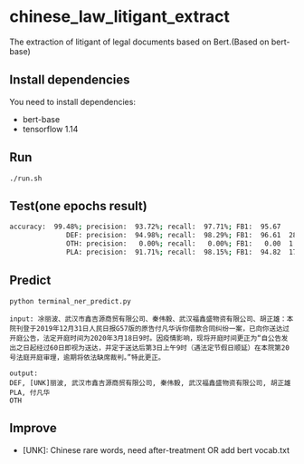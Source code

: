 # chinese_law_litigant_extract
The extraction of litigant of legal documents based on Bert.(Based on bert-base)


## Install dependencies
You need to install dependencies:
* bert-base
* tensorflow 1.14


## Run
``./run.sh``

## Test(one epochs result)
```bash
accuracy:  99.48%; precision:  93.72%; recall:  97.71%; FB1:  95.67
              DEF: precision:  94.98%; recall:  98.29%; FB1:  96.61  2851
              OTH: precision:   0.00%; recall:   0.00%; FB1:   0.00  1
              PLA: precision:  91.71%; recall:  98.15%; FB1:  94.82  1737
```

## Predict
``python terminal_ner_predict.py``
```text
input: 凃丽波、武汉市鑫吉源商贸有限公司、秦伟毅、武汉福鑫盛物资有限公司、胡正雄：本院刊登于2019年12月31日人民日报G57版的原告付凡华诉你借款合同纠纷一案，已向你送达过开庭公告，法定开庭时间为2020年3月18日9时。因疫情影响，现将开庭时间更正为“自公告发出之日起经过60日即视为送达，并定于送达后第3日上午9时（遇法定节假日顺延）在本院第20号法庭开庭审理，逾期将依法缺席裁判。”特此更正。

output:
DEF, [UNK]丽波, 武汉市鑫吉源商贸有限公司, 秦伟毅, 武汉福鑫盛物资有限公司, 胡正雄
PLA, 付凡华
OTH
```

## Improve
* [UNK]: Chinese rare words, need after-treatment OR add bert vocab.txt

